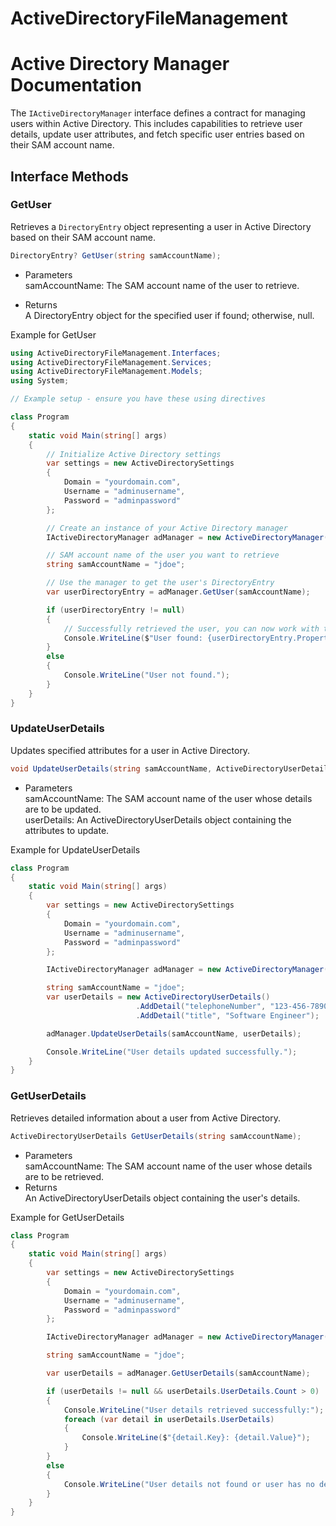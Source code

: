 # ActiveDirectoryFileManagement

# Active Directory Manager Documentation

The `IActiveDirectoryManager` interface defines a contract for managing users within Active Directory. This includes capabilities to retrieve user details, update user attributes, and fetch specific user entries based on their SAM account name.

## Interface Methods

### GetUser

Retrieves a `DirectoryEntry` object representing a user in Active Directory based on their SAM account name.

```csharp
DirectoryEntry? GetUser(string samAccountName);
```

- Parameters  
samAccountName: The SAM account name of the user to retrieve.  

- Returns  
A DirectoryEntry object for the specified user if found; otherwise, null.  

Example for GetUser
```csharp
using ActiveDirectoryFileManagement.Interfaces;
using ActiveDirectoryFileManagement.Services;
using ActiveDirectoryFileManagement.Models;
using System;

// Example setup - ensure you have these using directives

class Program
{
    static void Main(string[] args)
    {
        // Initialize Active Directory settings
        var settings = new ActiveDirectorySettings
        {
            Domain = "yourdomain.com",
            Username = "adminusername",
            Password = "adminpassword"
        };

        // Create an instance of your Active Directory manager
        IActiveDirectoryManager adManager = new ActiveDirectoryManager(settings);

        // SAM account name of the user you want to retrieve
        string samAccountName = "jdoe";

        // Use the manager to get the user's DirectoryEntry
        var userDirectoryEntry = adManager.GetUser(samAccountName);

        if (userDirectoryEntry != null)
        {
            // Successfully retrieved the user, you can now work with the DirectoryEntry object
            Console.WriteLine($"User found: {userDirectoryEntry.Properties["name"].Value}");
        }
        else
        {
            Console.WriteLine("User not found.");
        }
    }
}
```

### UpdateUserDetails
Updates specified attributes for a user in Active Directory.

```csharp
void UpdateUserDetails(string samAccountName, ActiveDirectoryUserDetails userDetails);
```

- Parameters  
samAccountName: The SAM account name of the user whose details are to be updated.  
userDetails: An ActiveDirectoryUserDetails object containing the attributes to update.  

Example for UpdateUserDetails  
```csharp
class Program
{
    static void Main(string[] args)
    {
        var settings = new ActiveDirectorySettings
        {
            Domain = "yourdomain.com",
            Username = "adminusername",
            Password = "adminpassword"
        };

        IActiveDirectoryManager adManager = new ActiveDirectoryManager(settings);

        string samAccountName = "jdoe";
        var userDetails = new ActiveDirectoryUserDetails()
                            .AddDetail("telephoneNumber", "123-456-7890")
                            .AddDetail("title", "Software Engineer");

        adManager.UpdateUserDetails(samAccountName, userDetails);

        Console.WriteLine("User details updated successfully.");
    }
}
```

### GetUserDetails
Retrieves detailed information about a user from Active Directory.
```csharp
ActiveDirectoryUserDetails GetUserDetails(string samAccountName);
```

- Parameters  
samAccountName: The SAM account name of the user whose details are to be retrieved.  
- Returns  
An ActiveDirectoryUserDetails object containing the user's details.  

Example for GetUserDetails
```csharp
class Program
{
    static void Main(string[] args)
    {
        var settings = new ActiveDirectorySettings
        {
            Domain = "yourdomain.com",
            Username = "adminusername",
            Password = "adminpassword"
        };

        IActiveDirectoryManager adManager = new ActiveDirectoryManager(settings);

        string samAccountName = "jdoe";

        var userDetails = adManager.GetUserDetails(samAccountName);

        if (userDetails != null && userDetails.UserDetails.Count > 0)
        {
            Console.WriteLine("User details retrieved successfully:");
            foreach (var detail in userDetails.UserDetails)
            {
                Console.WriteLine($"{detail.Key}: {detail.Value}");
            }
        }
        else
        {
            Console.WriteLine("User details not found or user has no details.");
        }
    }
}
```